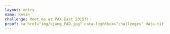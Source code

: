```yaml
---
layout: entry
name: Kevin
challenge: Meet me at PAX East 2015!!!
proof: <a href="img/kjang_PAD.jpg" data-lightbox="challenges" data-title="Kevin at the Gungho booth for PAX East 2015!">completed on 3/6/2015</a>
---
```

